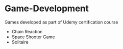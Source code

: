 # Game-Development
Games developed as part of Udemy certification course
- Chain Reaction
- Space Shooter Game
- Solitaire
